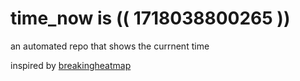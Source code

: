 # time_now is (( 1718038800265 ))

an automated repo that shows the currnent time

inspired by [breakingheatmap](https://github.com/breakingheatmap/breakingheatmap)